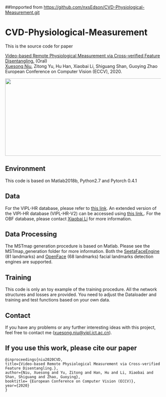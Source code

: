##Impported from https://github.com/nxsEdson/CVD-Physiological-Measurement.git

# CVD-Physiological-Measurement

This is the source code for paper

[Video-based Remote Physiological Measurement via Cross-verified Feature Disentangling.](https://arxiv.org/abs/2007.08213) (Oral) </br>
[Xuesong Niu](https://nxsedson.github.io/), Zitong Yu, Hu Han, Xiaobai Li, Shiguang Shan, Guoying Zhao </br>
European Conference on Computer Vision (ECCV), 2020. </br>

<img src="./pipeline.png" width = "600px" height = "250px" align=center />

## Environment

This code is based on Matlab2018b, Python2.7 and Pytorch 0.4.1

## Data

For the VIPL-HR database, please refer to [this link](https://vipl.ict.ac.cn/view_database.php?id=15). An extended version of the VIPl-HR database (VIPL-HR-V2) can be accessed using [this link.](https://vipl.ict.ac.cn/view_database.php?id=17). For the OBF database, please contact [Xiaobai Li](https://www.oulu.fi/university/researcher/xiaobai-li) for more information.

## Data Processing 
The MSTmap generation procedure is based on Matlab. Please see the MSTmap_generation folder for more information. Both the [SeetaFaceEngine](https://github.com/seetaface/SeetaFaceEngine) (81 landmarks) and [OpenFace](https://github.com/TadasBaltrusaitis/OpenFace) (68 landmarks) facial landmarks detection engines are supported.

## Training
This code is only an toy example of the training procedure. All the network structures and losses are provided. You need to adjust the Dataloader and training and test functions based on your own data.

## Contact
If you have any problems or any further interesting ideas with this project, feel free to contact me (xuesong.niu@vipl.ict.ac.cn).

## If you use this work, please cite our paper

    @inproceedings{niu2020CVD,
    title={Video-based Remote Physiological Measurement via Cross-verified Feature Disentangling.},
    author={Niu, Xuesong and Yu, Zitong and Han, Hu and Li, Xiaobai and Shan, Shiguang and Zhao, Guoying},
    booktitle= {European Conference on Computer Vision (ECCV)},
    year={2020}
    }
